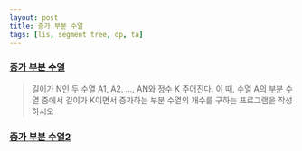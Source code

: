 ```yaml
---
layout: post
title: 증가 부분 수열
tags: [lis, segment tree, dp, ta]
---
```

### [증가 부분 수열](https://www.acmicpc.net/problem/13555)

> 길이가 N인 두 수열 A1, A2, ..., AN와 정수 K 주어진다. 
>  이 때, 수열 A의 부분 수열 중에서 길이가 K이면서 증가하는 부분 수열의 개수를 구하는 프로그램을 작성하시오

### [증가 부분 수열2](https://www.acmicpc.net/problem/13556)
